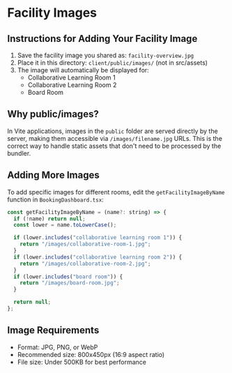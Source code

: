 # Facility Images

## Instructions for Adding Your Facility Image

1. Save the facility image you shared as: `facility-overview.jpg`
2. Place it in this directory: `client/public/images/` (not in src/assets)
3. The image will automatically be displayed for:
   - Collaborative Learning Room 1
   - Collaborative Learning Room 2
   - Board Room

## Why public/images?

In Vite applications, images in the `public` folder are served directly by the server, making them accessible via `/images/filename.jpg` URLs. This is the correct way to handle static assets that don't need to be processed by the bundler.

## Adding More Images

To add specific images for different rooms, edit the `getFacilityImageByName` function in `BookingDashboard.tsx`:

```javascript
const getFacilityImageByName = (name?: string) => {
  if (!name) return null;
  const lower = name.toLowerCase();

  if (lower.includes("collaborative learning room 1")) {
    return "/images/collaborative-room-1.jpg";
  }
  if (lower.includes("collaborative learning room 2")) {
    return "/images/collaborative-room-2.jpg";
  }
  if (lower.includes("board room")) {
    return "/images/board-room.jpg";
  }

  return null;
};
```

## Image Requirements

- Format: JPG, PNG, or WebP
- Recommended size: 800x450px (16:9 aspect ratio)
- File size: Under 500KB for best performance
